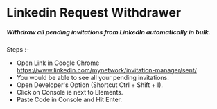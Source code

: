 # Linkedin Request Withdrawer
##### Withdraw all pending invitations from LinkedIn automatically in bulk.
Steps :-
- Open Link in Google Chrome https://www.linkedin.com/mynetwork/invitation-manager/sent/   
- You would be able to see all your pending invitations.
- Open Developer's Option (Shortcut Ctrl + Shift + I).
- Click on Console ie next to Elements.
- Paste Code in Console and Hit Enter.
